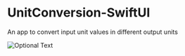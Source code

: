 # UnitConversion-SwiftUI
An app to convert input unit values in different output units 

![Optional Text](../developer/UnitConverter.png)
